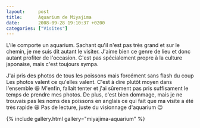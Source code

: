 ```yaml
---
layout:     post
title:      Aquarium de Miyajima
date:       2008-09-28 19:10:37 +0200
categories: ["Visites"]
---
```


L'ile comporte un aquarium. Sachant qu'il n'est pas très grand et sur le chemin, je me suis dit autant le visiter.
J'aime bien ce genre de lieu et donc autant profiter de l'occasion. C'est pas spécialement propre à la culture
japonaise, mais c'est toujours sympa.

<!--more-->

J'ai pris des photos de tous les poissons mais forcément sans flash du coup Les photos valent ce qu'elles valent.
C'est à dire plutôt moyen dans l'ensemble :laughing: M'enfin, fallait tenter et j'ai sûrement pas pris suffisament
le temps de prendre mes photos. De plus, c'est bien dommage, mais je ne trouvais pas les noms des poissons en
anglais ce qui fait que ma visite a été très rapide :laughing: Pas de lecture, juste du visionnage d'aquarium
:wink:

{% include gallery.html gallery="miyajima-aquarium" %}


